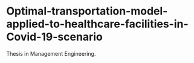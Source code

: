 # Optimal-transportation-model-applied-to-healthcare-facilities-in-Covid-19-scenario
Thesis in Management Engineering.
